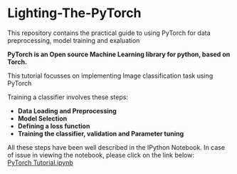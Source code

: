 # Lighting-The-PyTorch
This repository contains the practical guide to using PyTorch for data preprocessing, model training and exaluation

**PyTorch is an Open source Machine Learning library for python, based on Torch.**

This tutorial focusses on implementing Image classification task using PyTorch


Training a classifier involves these steps:
* **Data Loading and Preprocessing**
* **Model Selection**
* **Defining a loss function**
* **Training the classifier, validation and Parameter tuning**

All these steps have been well described in the IPython Notebook.
In case of issue in viewing the notebook, please click on the link below:
<br/>
[PyTorch Tutorial.ipynb](https://nbviewer.jupyter.org/github/PyExtreme/Lighting-The-PyTorch/blob/master/main.ipynb)

